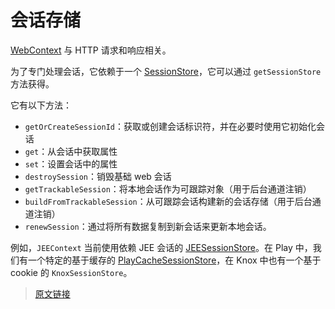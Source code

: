 # 会话存储

[WebContext](/v4.5/web-context.html) 与 HTTP 请求和响应相关。

为了专门处理会话，它依赖于一个 [SessionStore](https://github.com/pac4j/pac4j/blob/master/pac4j-core/src/main/java/org/pac4j/core/context/session/SessionStore.java)，它可以通过 `getSessionStore` 方法获得。

它有以下方法：

- `getOrCreateSessionId`：获取或创建会话标识符，并在必要时使用它初始化会话
- `get`：从会话中获取属性
- `set`：设置会话中的属性
- `destroySession`：销毁基础 web 会话
- `getTrackableSession`：将本地会话作为可跟踪对象（用于后台通道注销）
- `buildFromTrackableSession`：从可跟踪会话构建新的会话存储（用于后台通道注销）
- `renewSession`：通过将所有数据复制到新会话来更新本地会话。

例如，`JEEContext` 当前使用依赖 JEE 会话的 [JEESessionStore](https://github.com/pac4j/pac4j/blob/master/pac4j-jakartaee/src/main/java/org/pac4j/jee/context/session/JEESessionStore.java)。在 Play 中，我们有一个特定的基于缓存的 [PlayCacheSessionStore](https://github.com/pac4j/play-pac4j/blob/master/shared/src/main/java/org/pac4j/play/store/PlayCacheSessionStore.java)，在 Knox 中也有一个基于 cookie 的 `KnoxSessionStore`。

> [原文链接](https://www.pac4j.org/4.5.x/docs/session-store.html)
